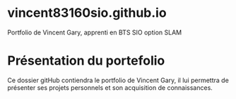 # vincent83160sio.github.io
Portfolio de Vincent Gary, apprenti en BTS SIO option SLAM
# Présentation du portefolio
Ce dossier gitHub contiendra le portfolio de Vincent Gary, il lui permettra de présenter ses projets personnels et son acquisition de connaissances.
